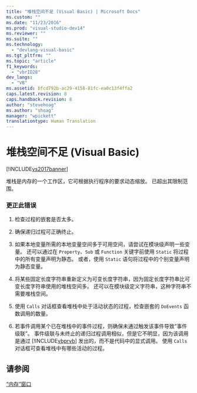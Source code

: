 ```yaml
---
title: "堆栈空间不足 (Visual Basic) | Microsoft Docs"
ms.custom: ""
ms.date: "11/23/2016"
ms.prod: "visual-studio-dev14"
ms.reviewer: ""
ms.suite: ""
ms.technology: 
  - "devlang-visual-basic"
ms.tgt_pltfrm: ""
ms.topic: "article"
f1_keywords: 
  - "vbrID28"
dev_langs: 
  - "VB"
ms.assetid: bfcd792b-ac29-4158-81fc-ea0c13f4ffa2
caps.latest.revision: 8
caps.handback.revision: 8
author: "stevehoag"
ms.author: "shoag"
manager: "wpickett"
translationtype: Human Translation
---
```

# 堆栈空间不足 (Visual Basic)
[!INCLUDE[vs2017banner](../../../csharp/includes/vs2017banner.md)]

堆栈是内存的一个工作区，它可根据执行程序的要求动态缩放。  已超出其限制范围。  
  
### 更正此错误  
  
1.  检查过程的嵌套是否太多。  
  
2.  确保递归过程可正确终止。  
  
3.  如果本地变量所需的本地变量空间多于可用空间，请尝试在模块级声明一些变量。  还可以通过在 `Property`、`Sub` 或 `Function` 关键字前使用 `Static` 将过程中的所有变量声明为静态。  或者，使用 `Static` 语句将过程中的个别变量声明为静态变量。  
  
4.  将某些固定长度字符串重新定义为可变长度字符串，因为固定长度字符串比可变长度字符串使用的堆栈空间多。  还可以在模块级定义字符串，这种字符串不需要堆栈空间。  
  
5.  使用 `Calls` 对话框查看堆栈中处于活动状态的过程，检查嵌套的 `DoEvents` 函数调用的数量。  
  
6.  若事件调用某个已在堆栈中的事件过程，则确保未通过触发该事件导致“事件级联”。  事件级联与未终止的递归过程调用相似，但是它不明显，因为该调用是通过 [!INCLUDE[vbprvb](../../../csharp/programming-guide/concepts/linq/includes/vbprvb_md.md)] 发出的，而不是代码中的显式调用。  使用 `Calls` 对话框可查看堆栈中有哪些活动的过程。  
  
## 请参阅  
 [“内存”窗口](/visual-studio/debugger/memory-windows)